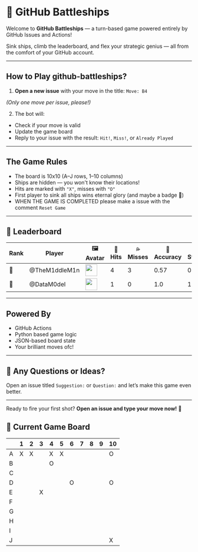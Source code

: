 # 🚢 GitHub Battleships

Welcome to **GitHub Battleships** — a turn-based game powered entirely by GitHub Issues and Actions!

Sink ships, climb the leaderboard, and flex your strategic genius — all from the comfort of your GitHub account.

---

## How to Play github-battleships?

1. **Open a new issue** with your move in the title: `Move: B4`

*(Only one move per issue, please!)*

2. The bot will:
- Check if your move is valid
- Update the game board
- Reply to your issue with the result: `Hit!`, `Miss!`, or `Already Played`

---

## The Game Rules

- The board is 10x10 (A–J rows, 1–10 columns)
- Ships are hidden — you won't know their locations!
- Hits are marked with `"X"`, misses with `"O"`
- First player to sink all ships wins eternal glory (and maybe a badge 👑)
- WHEN THE GAME IS COMPLETED please make a issue with the comment `Reset Game`

---

## 🏅 Leaderboard

<!-- LEADERBOARD_START -->
| Rank | Player | 🖼️ Avatar | 🏹 Hits | 💦 Misses | 🎯 Accuracy | 🔥 Streak |
|------|--------|-----------|----------|------------|--------------|------------|
| 🥇 | @TheM1ddleM1n | <img src='https://github.com/TheM1ddleM1n.png' width='32' height='32'> | 4 | 3 | 0.57 | 0 |
| 🥈 | @DataM0del | <img src='https://github.com/DataM0del.png' width='32' height='32'> | 1 | 0 | 1.0 | 1 |
<!-- LEADERBOARD_END -->


---

## Powered By

- GitHub Actions
- Python based game logic
- JSON-based board state
- Your brilliant moves ofc!

---

## 💬 Any Questions or Ideas?

Open an issue titled `Suggestion:` or `Question:` and let’s make this game even better.

---

Ready to fire your first shot? 
**Open an issue and type your move now!** 🎯

## 🎯 Current Game Board

<!-- BOARD_START -->
|   | 1 | 2 | 3 | 4 | 5 | 6 | 7 | 8 | 9 | 10 |
|---|---|---|---|---|---|---|---|---|---|---|
| A | X | X |   | X | X |   |   |   |   | O |
| B |   |   |   | O |   |   |   |   |   |   |
| C |   |   |   |   |   |   |   |   |   |   |
| D |   |   |   |   |   | O |   |   |   | O |
| E |   |   | X |   |   |   |   |   |   |   |
| F |   |   |   |   |   |   |   |   |   |   |
| G |   |   |   |   |   |   |   |   |   |   |
| H |   |   |   |   |   |   |   |   |   |   |
| I |   |   |   |   |   |   |   |   |   |   |
| J |   |   |   |   |   |   |   |   |   | X |
<!-- BOARD_END -->
